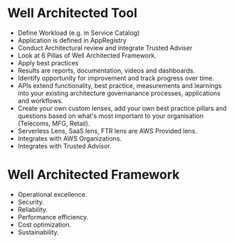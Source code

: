 # Well Architected Tool

- Define Workload (e.g. in Service Catalog)
- Application is defined in AppRegistry
- Conduct Architectural review and integrate Trusted Adviser
- Look at 6 Pillas of Well Architected Framework.
- Apply best practices
- Results are reports, documentation, videos and dashboards.
- Identify opportunity for improvement and track progress over time.
- APIs extend functionality, best practice, measurements and learnings into your existing architecture governanance processes, applications and workflows.
- Create your own custom lenses, add your own best practice pillars and questions based on what's most important to your organisation (Telecoms, MFG, Retail).
- Serverless Lens, SaaS lens, FTR lens are AWS Provided lens.
- Integrates with AWS Organizations.
- Integrates with Trusted Advisor.

# Well Architected Framework

- Operational excellence.
- Security.
- Reliability.
- Performance efficiency.
- Cost optimization.
- Sustainability.